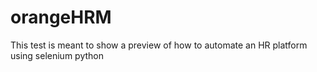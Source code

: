 # orangeHRM
This test is meant to show a preview of how to automate an HR platform using selenium python
